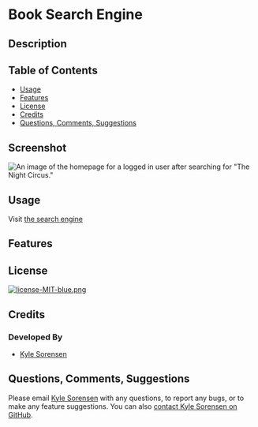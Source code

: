 # Book Search Engine

## Description

## Table of Contents
- [Usage](#usage)
- [Features](#features)
- [License](#license)
- [Credits](#credits)
- [Questions, Comments, Suggestions](#questions-comments-suggestions)

## Screenshot
![An image of the homepage for a logged in user after searching for "The Night Circus."]()

## Usage
Visit [the search engine](https://sheltered-refuge-61206.herokuapp.com/)
 ## Features

## License
[![license-MIT-blue.png](https://img.shields.io/badge/license-MIT-blue)](#License)

## Credits
### Developed By 
- [Kyle Sorensen]()


## Questions, Comments, Suggestions
Please email [Kyle Sorensen](mailto:ksore85@gmail.com) with any questions, to report any bugs, or to make any feature suggestions. You can also [contact Kyle Sorensen on GitHub](https://www.github.com/ksore85).

